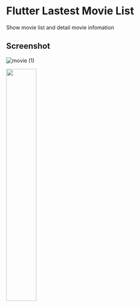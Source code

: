 # Flutter Lastest Movie List

Show movie list and detail movie infomation

## Screenshot
![movie (1)](https://user-images.githubusercontent.com/35194820/66217070-95758000-e701-11e9-9f80-3343668e4baf.gif)


<img src="chttps://user-images.githubusercontent.com/35194820/66217585-8e02a680-e702-11e9-8d5e-08ea2cbf449e.png" width="40%">


